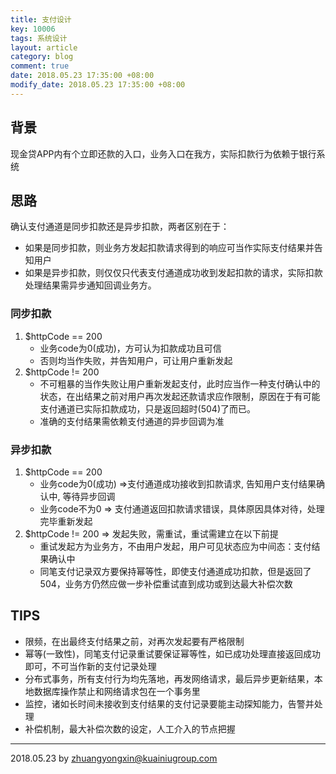 ```yaml
---
title: 支付设计
key: 10006
tags: 系统设计
layout: article
category: blog
comment: true
date: 2018.05.23 17:35:00 +08:00
modify_date: 2018.05.23 17:35:00 +08:00
---
```


## 背景

现金贷APP内有个立即还款的入口，业务入口在我方，实际扣款行为依赖于银行系统

## 思路

确认支付通道是同步扣款还是异步扣款，两者区别在于：

- 如果是同步扣款，则业务方发起扣款请求得到的响应可当作实际支付结果并告知用户
- 如果是异步扣款，则仅仅只代表支付通道成功收到发起扣款的请求，实际扣款处理结果需异步通知回调业务方。

### 同步扣款

1. $httpCode == 200
   - 业务code为0(成功)，方可认为扣款成功且可信
   - 否则均当作失败，并告知用户，可让用户重新发起
2. $httpCode != 200
   - 不可粗暴的当作失败让用户重新发起支付，此时应当作一种支付确认中的状态，在出结果之前对用户再次发起还款请求应作限制，原因在于有可能支付通道已实际扣款成功，只是返回超时(504)了而已。
   - 准确的支付结果需依赖支付通道的异步回调为准

### 异步扣款

1. $httpCode == 200
   - 业务code为0(成功) =>支付通道成功接收到扣款请求,  告知用户支付结果确认中, 等待异步回调
   - 业务code不为0 => 支付通道返回扣款请求错误，具体原因具体对待，处理完毕重新发起
2. $httpCode != 200 => 发起失败，需重试，重试需建立在以下前提
   - 重试发起方为业务方，不由用户发起，用户可见状态应为中间态：支付结果确认中
   - 同笔支付记录双方要保持幂等性，即使支付通道成功扣款，但是返回了504，业务方仍然应做一步补偿重试直到成功或到达最大补偿次数

## TIPS

- 限频，在出最终支付结果之前，对再次发起要有严格限制
- 幂等(一致性)，同笔支付记录重试要保证幂等性，如已成功处理直接返回成功即可，不可当作新的支付记录处理
- 分布式事务，所有支付行为均先落地，再发网络请求，最后异步更新结果，本地数据库操作禁止和网络请求包在一个事务里
- 监控，诸如长时间未接收到支付结果的支付记录要能主动探知能力，告警并处理
- 补偿机制，最大补偿次数的设定，人工介入的节点把握

--------------------------------------

2018.05.23 by zhuangyongxin@kuainiugroup.com